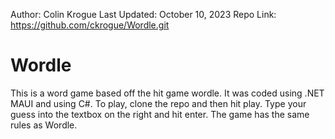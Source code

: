 Author: Colin Krogue
Last Updated: October 10, 2023
Repo Link: https://github.com/ckrogue/Wordle.git

# Wordle
This is a word game based off the hit game wordle. It was coded using .NET MAUI and using C#. To play, clone the repo and then hit play. Type your guess into the textbox on the right and hit enter. The game has the same rules as Wordle.

